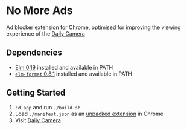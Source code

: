 # No More Ads

Ad blocker extension for Chrome, optimised for improving the viewing experience of the [Daily Camera](https://www.dailycamera.com)

## Dependencies

-  [Elm 0.19](https://github.com/elm/compiler/releases/tag/0.19.0) installed and available in PATH
-  [`elm-format` 0.8.1](https://github.com/avh4/elm-format/releases/tag/0.8.1) installed and available in PATH

## Getting Started

1.  `cd app` and run `./build.sh`
1.  Load `./manifest.json` as an [unpacked extension](https://developer.chrome.com/extensions/getstarted#manifest) in Chrome
1.  Visit [Daily Camera](https://www.dailycamera.com)
